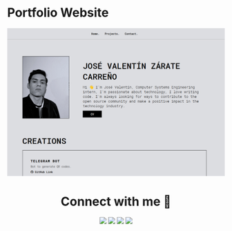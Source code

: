 # Portfolio Website 
![Priyankar Pal](/images/Screenshot.png)

<h1 align="center"> Connect with me 🤝</h1>

<p align="Center"> 
<a href="https://github.com/JoseVale99" target="_blank" rel="noreferrer"><img src="https://img.shields.io/badge/GitHub-181717.svg?style=for-the-badge&logo=GitHub&logoColor=white" /></a>
<a href="https://www.instagram.com/j_valentin.99/" target="_blank" rel="noreferrer"><img src="https://img.shields.io/badge/Instagram-E4405F.svg?style=for-the-badge&logo=Instagram&logoColor=white"  /></a> 
<a href="https://www.linkedin.com/in/jos%C3%A9-valent%C3%ADn-zarate-care%C3%B1o-a728ab17a/" target="_blank" rel="noreferrer"><img src="https://img.shields.io/badge/LinkedIn-0A66C2.svg?style=for-the-badge&logo=LinkedIn&logoColor=white" /></a> 
<a href="https://twitter.com/ZarateCarreno" target="_blank" rel="noreferrer"><img src="https://img.shields.io/badge/Twitter-1DA1F2.svg?style=for-the-badge&logo=Twitter&logoColor=white"  /></a>
</p>



